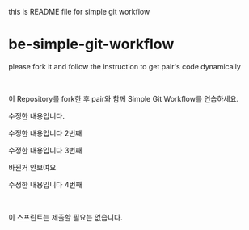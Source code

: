 this is README file for simple git workflow
# be-simple-git-workflow

please fork it and follow the instruction to get pair's code dynamically

<br />

이 Repository를 fork한 후 pair와 함께 Simple Git Workflow를 연습하세요.

수정한 내용입니다.

수정한 내용입니다 2번째

수정한 내용입니다 3번째

바뀐거 안보여요

수정한 내용입니다 4번째


<br />

이 스프린트는 제출할 필요는 없습니다.

<br />
